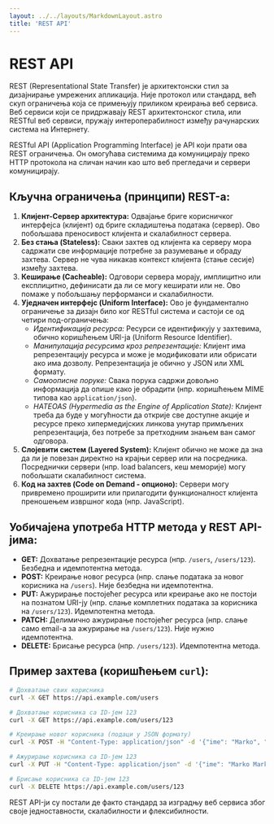 ```yaml
---
layout: ../../layouts/MarkdownLayout.astro
title: 'REST API' 
---
```

# REST API

REST (Representational State Transfer) је архитектонски стил за дизајнирање умрежених апликација. Није протокол или стандард, већ скуп ограничења која се примењују приликом креирања веб сервиса. Веб сервиси који се придржавају REST архитектонског стила, или RESTful веб сервиси, пружају интероперабилност између рачунарских система на Интернету.

RESTful API (Application Programming Interface) је API који прати ова REST ограничења. Он омогућава системима да комуницирају преко HTTP протокола на сличан начин као што веб прегледачи и сервери комуницирају.

## Кључна ограничења (принципи) REST-а:

1.  **Клијент-Сервер архитектура:** Одвајање бриге корисничког интерфејса (клијент) од бриге складиштења података (сервер). Ово побољшава преносивост клијента и скалабилност сервера.
2.  **Без стања (Stateless):** Сваки захтев од клијента ка серверу мора садржати све информације потребне за разумевање и обраду захтева. Сервер не чува никакав контекст клијента (стање сесије) између захтева.
3.  **Кеширање (Cacheable):** Одговори сервера морају, имплицитно или експлицитно, дефинисати да ли се могу кеширати или не. Ово помаже у побољшању перформанси и скалабилности.
4.  **Уједначен интерфејс (Uniform Interface):** Ово је фундаментално ограничење за дизајн било ког RESTful система и састоји се од четири под-ограничења:
    *   *Идентификација ресурса:* Ресурси се идентификују у захтевима, обично коришћењем URI-ја (Uniform Resource Identifier).
    *   *Манипулација ресурсима кроз репрезентације:* Клијент има репрезентацију ресурса и може је модификовати или обрисати ако има дозволу. Репрезентација је обично у JSON или XML формату.
    *   *Самоописне поруке:* Свака порука садржи довољно информација да опише како је обрадити (нпр. коришћењем MIME типова као `application/json`).
    *   *HATEOAS (Hypermedia as the Engine of Application State):* Клијент треба да буде у могућности да открије све доступне акције и ресурсе преко хипермедијских линкова унутар примљених репрезентација, без потребе за претходним знањем ван самог одговора.
5.  **Слојевити систем (Layered System):** Клијент обично не може да зна да ли је повезан директно на крајњи сервер или на посредника. Посреднички сервери (нпр. load balancers, кеш меморије) могу побољшати скалабилност система.
6.  **Код на захтев (Code on Demand - опционо):** Сервери могу привремено проширити или прилагодити функционалност клијента преношењем извршног кода (нпр. JavaScript).

## Уобичајена употреба HTTP метода у REST API-јима:

*   **GET:** Дохватање репрезентације ресурса (нпр. `/users`, `/users/123`). Безбедна и идемпотентна метода.
*   **POST:** Креирање новог ресурса (нпр. слање података за новог корисника на `/users`). Није безбедна ни идемпотентна.
*   **PUT:** Ажурирање постојећег ресурса или креирање ако не постоји на познатом URI-ју (нпр. слање комплетних података за корисника на `/users/123`). Идемпотентна метода.
*   **PATCH:** Делимично ажурирање постојећег ресурса (нпр. слање само email-а за ажурирање на `/users/123`). Није нужно идемпотентна.
*   **DELETE:** Брисање ресурса (нпр. `/users/123`). Идемпотентна метода.

## Пример захтева (коришћењем `curl`):

```bash
# Дохватање свих корисника
curl -X GET https://api.example.com/users

# Дохватање корисника са ID-јем 123
curl -X GET https://api.example.com/users/123

# Креирање новог корисника (подаци у JSON формату)
curl -X POST -H "Content-Type: application/json" -d '{"ime": "Marko", "email": "marko@example.com"}' https://api.example.com/users

# Ажурирање корисника са ID-јем 123
curl -X PUT -H "Content-Type: application/json" -d '{"ime": "Marko Marković", "email": "marko.m@example.com"}' https://api.example.com/users/123

# Брисање корисника са ID-јем 123
curl -X DELETE https://api.example.com/users/123
```

REST API-ји су постали де факто стандард за изградњу веб сервиса због своје једноставности, скалабилности и флексибилности.
